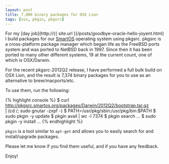 ```yaml
---
layout: post
title: 7,000 binary packages for OSX Lion
tags: [osx, pkgin, pkgsrc]
---
```


For my [day job](http://{{ site.url }}/posts/goodbye-oracle-hello-joyent.html)
I build packages for our [SmartOS](http://smartos.org/) operating system using
pkgsrc.  pkgsrc is a cross-platform package manager which began life as the
FreeBSD ports system and was ported to NetBSD back in 1997.  Since then it has
been ported to many other different systems, 19 at the current count, one of
which is OSX/Darwin.

For the recent pkgsrc-2012Q2 release, I have performed a full bulk build on OSX
Lion, and the result is 7,374 binary packages for you to use as an alternative
to brew/macports/etc.

To use them, run the following:

{% highlight console %}
$ curl http://pkgsrc.smartos.org/packages/Darwin/2012Q2/bootstrap.tar.gz \
    | (cd /; sudo gnutar -zxpf -)
$ PATH=/usr/pkg/sbin:/usr/pkg/bin:$PATH
$ sudo pkgin -y update
$ pkgin avail | wc -l
    7374
$ pkgin search ...
$ sudo pkgin -y install ...
{% endhighlight %}

`pkgin` is a tool similar to `apt-get` and allows you to easily search for and
install/upgrade packages.

Please let me know if you find them useful, and if you have any feedback.

Enjoy!
